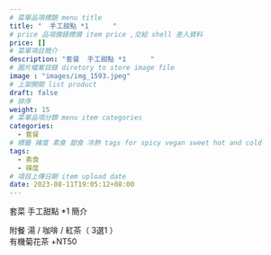 ```yaml
---
# 菜單品項標題 menu title 
title: "  手工甜點 *1      "
# price 品項價錢標價 item price ,交給 shell 差入資料
price: [] 
# 菜單項目簡介 
description: "套餐  手工甜點 *1      "
# 圖片檔案目錄 diretory to store image file
image : "images/img_1593.jpeg"
# 上架開關 list product 
draft: false
# 排序
weight: 15 
# 菜單品項分類 menu item categories 
categories:
  - 套餐
# 標籤 辣度 素食 甜食 冷熱 tags for spicy vegan sweet hot and cold 
tags:
  - 素食
  - 辣度
# 項目上傳日期 item upload date 
date: 2023-08-11T19:05:12+08:00
---
```


套菜   手工甜點 *1       簡介

  附餐  湯 / 咖啡 / 紅茶（ 3選1 ）\
  有機菊花茶 +NT50

